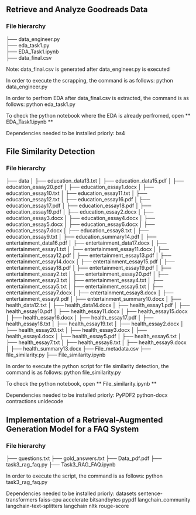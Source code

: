 ## Retrieve and Analyze Goodreads Data 

### File hierarchy 
├── data_engineer.py  
├── eda_task1.py  
├── EDA_Task1.ipynb  
├── data_final.csv  


Note: data_final.csv is generated after data_engineer.py is executed 

In order to execute the scrapping, the command is as follows:
python data_engineer.py

In order to perfrom EDA after data_final.csv is extracted, the command is as follows:
python eda_task1.py

To check the python notebook where the EDA is already perfromed, open ** EDA_Task1.ipynb **

Dependencies needed to be installed priorly:
bs4

## File Similarity Detection

### File hierarchy 
├── data
│   ├── education_data13.txt
│   ├── education_data15.pdf
│   ├── education_esaay20.pdf
│   ├── education_essay1.docx
│   ├── education_essay10.txt
│   ├── education_essay11.txt
│   ├── education_essay12.txt
│   ├── education_essay16.pdf
│   ├── education_essay17.pdf
│   ├── education_essay18.pdf
│   ├── education_essay19.pdf
│   ├── education_essay2.docx
│   ├── education_essay3.docx
│   ├── education_essay4.docx
│   ├── education_essay5.docx
│   ├── education_essay6.docx
│   ├── education_essay7.docx
│   ├── education_essay8.txt
│   ├── education_essay9.txt
│   ├── education_summary14.pdf
│   ├── entertainment_data16.pdf
│   ├── entertainment_data17.docx
│   ├── entertainment_essay1.txt
│   ├── entertainment_essay11.docx
│   ├── entertainment_essay12.pdf
│   ├── entertainment_essay13.pdf
│   ├── entertainment_essay14.docx
│   ├── entertainment_essay15.pdf
│   ├── entertainment_essay18.pdf
│   ├── entertainment_essay19.pdf
│   ├── entertainment_essay2.txt
│   ├── entertainment_essay20.pdf
│   ├── entertainment_essay3.txt
│   ├── entertainment_essay4.txt
│   ├── entertainment_essay5.txt
│   ├── entertainment_essay6.txt
│   ├── entertainment_essay7.docx
│   ├── entertainment_essay8.docx
│   ├── entertainment_essay9.pdf
│   ├── entertainment_summary10.docx
│   ├── health_data12.txt
│   ├── health_data14.docx
│   ├── health_essay1.pdf
│   ├── health_essay10.pdf
│   ├── health_essay11.docx
│   ├── health_essay15.docx
│   ├── health_essay16.docx
│   ├── health_essay17.pdf
│   ├── health_essay18.txt
│   ├── health_essay19.txt
│   ├── health_essay2.docx
│   ├── health_essay20.txt
│   ├── health_essay3.docx
│   ├── health_essay4.docx
│   ├── health_essay5.pdf
│   ├── health_essay6.txt
│   ├── health_essay7.txt
│   ├── health_essay8.txt
│   ├── health_essay9.docx
│   ├── health_summary13.docx
├── File_metadata.csv
├── file_similarity.py
├── File_similarity.ipynb

In order to execute the python script for file similarity detection, the command is as follows:
python file_similarity.py

To check the python notebook, open ** File_similarity.ipynb **

Dependencies needed to be installed priorly:
PyPDF2
python-docx
contractions
unidecode

## Implementation of a Retrieval-Augmented Generation Model for a FAQ System 

### File hierarchy 
├── questions.txt
├── gold_answers.txt
├── Data_pdf.pdf
├── task3_rag_faq.py
├── Task3_RAG_FAQ.ipynb


In order to execute the script, the command is as follows:
python task3_rag_faq.py

Dependencies needed to be installed priorly:
datasets 
sentence-transformers 
faiss-cpu 
accelerate
bitsandbytes
pypdf 
langchain_community
langchain-text-splitters
langchain
nltk 
rouge-score
